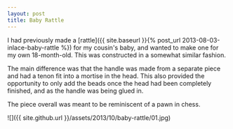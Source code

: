 ```yaml
---
layout: post
title: Baby Rattle
---
```

I had previously made a
[rattle]({{ site.baseurl }}{% post_url 2013-08-03-inlace-baby-rattle %}) for my
cousin's baby, and wanted to make one for my own 18-month-old. This was
constructed in a somewhat similar fashion.

The main difference was that the handle was made from a separate piece and had
a tenon fit into a mortise in the head. This also provided the opportunity to
only add the beads once the head had been completely finished, and as the handle
was being glued in.

The piece overall was meant to be reminiscent of a pawn in chess.

![]({{ site.github.url }}/assets/2013/10/baby-rattle/01.jpg)

